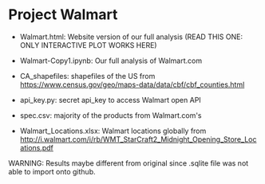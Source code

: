 # Project Walmart 

* Walmart.html: Website version of our full analysis (READ THIS ONE: ONLY INTERACTIVE PLOT WORKS HERE)

* Walmart-Copy1.ipynb: Our full analysis of Walmart.com

* CA_shapefiles: shapefiles of the US 
               from https://www.census.gov/geo/maps-data/data/cbf/cbf_counties.html

* api_key.py: secret api_key to access Walmart open API

* spec.csv: majority of the products from Walmart.com's 

* Walmart_Locations.xlsx: Walmart locations globally
                        from http://i.walmart.com/i/rb/WMT_StarCraft2_Midnight_Opening_Store_Locations.pdf
                        
WARNING: Results maybe different from original since .sqlite file was not able to import onto github.
